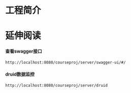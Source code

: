 # 工程简介



# 延伸阅读

#### 查看swagger接口
```http://localhost:8080/courseproj/server/swagger-ui/#/```
#### druid数据监控
```http://localhost:8080/courseproj/server/druid```